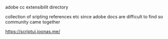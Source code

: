 adobe cc extensibilit directory

collection of sripting references etc
since adobe docs are difficult to find so community came together

https://scriptui.joonas.me/